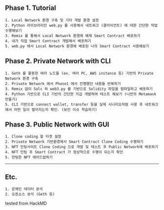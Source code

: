 
Phase 1. Tutorial
---
```
1. Local Network 환경 구축 및 기타 개발 환경 설정
2. Python 라이브러리인 web.py 를 사용해서 네트워크 (클라이언트) 에 대한 간단한 작업 수행해보기 
3. Remix 를 통해서 Local Network 환경에 예제 Smart Contract 배포하기 
4. 내가 직접 Smart Contract 개발해서 배포하기
5. web.py 에서 Local Network 환경에 배포된 나의 Smart Contract 사용해보기
```


Phase 2. Private Network with CLI
---
```
1. Geth 를 활용한 여러 노드들 (ex. 여러 PC, AWS instance 등) 기반의 Private Network 환경 구축
2. Private Network 에서 Phase1 에서 진행했던 내용들 반복하기
3. Remix 없이 Solc 와 web3.py 를 기반으로 Solidity 파일을 컴파일하고 배포하기
4. Python 기반으로 CLI 기반의 간단한 지갑 개발하여 테스트 해보기 (나만의 Metamask 만들기)
5. CLI 기반으로 connect wallet, transfer 등을 실제 시나리오처럼 사용 후 네트워크에서 어떤 일이 벌어지는지 확인. (보안 이슈 학습하기)
```

Phase 3. Public Network with GUI
---
```
1. Clone coding 할 타겟 설정 
2. Private Network 기반환경에서 Smart Contract Clone Coding 수행하기
3. NFT 민팅사이트 Clone Coding 으로 개발 및 테스트 후 Public Network에 배포하기
4. NFT 민팅 후 Smart Contract 가 정상적으로 수행이 되는지 확인
5. 민팅한 NFT 에어드랍하기
```

---
Etc.
---
```
1. 온체인 데이터 분석
2. 오픈소스 분석 (Geth 등) 
```
tested from HackMD